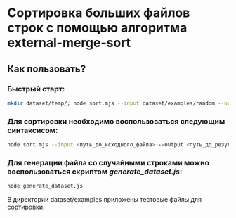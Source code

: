 # Сортировка больших файлов строк с помощью алгоритма external-merge-sort

## Как пользовать?

### Быстрый старт:

```Bash
mkdir dataset/temp/; node sort.mjs --input dataset/examples/random --output dataset/output --max_storage 2000
```

### Для сортировки необходимо воспользоваться следующим синтаксисом:

```Bash
node sort.mjs --input <путь_до_исходного_файла> --output <путь_до_результирующего_файла> --max_storage <количество_строк_в_оперативной_памяти> --temp_dir <директория_временных_файлов>
```

### Для генерации файла со случайными строками можно воспользоваться скриптом _generate_dataset.js_:

```Bash
node generate_dataset.js
```

В директории dataset/examples приложены тестовые файлы для сортировки.
